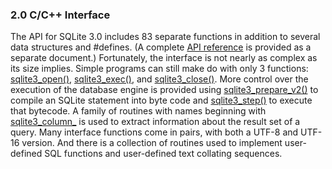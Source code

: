 ### 2\.0 C/C\+\+ Interface



The API for SQLite 3\.0 includes 83 separate functions in addition
to several data structures and \#defines. (A complete
[API reference](c3ref/intro.html) is provided as a separate 
document.)
Fortunately, the interface is not nearly as complex as its size implies.
Simple programs can still make do with only 3 functions:
[sqlite3\_open()](c3ref/open.html), [sqlite3\_exec()](c3ref/exec.html), and [sqlite3\_close()](c3ref/close.html).
More control over the execution of the database engine is provided
using [sqlite3\_prepare\_v2()](c3ref/prepare.html)
to compile an SQLite statement into byte code and
[sqlite3\_step()](c3ref/step.html) to execute that bytecode.
A family of routines with names beginning with 
[sqlite3\_column\_](c3ref/column_blob.html)
is used to extract information about the result set of a query.
Many interface functions come in pairs, with both a UTF\-8 and
UTF\-16 version. And there is a collection of routines
used to implement user\-defined SQL functions and user\-defined
text collating sequences.



